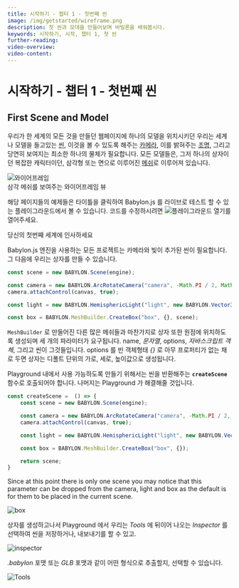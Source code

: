```yaml
---
title: 시작하기 - 챕터 1 - 첫번째 씬
image: /img/getstarted/wireframe.png
description: 첫 씬과 모데을 만들어보며 바빌론을 배워봅시다.
keywords: 시작하기, 시작, 챕터 1, 첫 씬
further-reading: 
video-overview:
video-content:
---
```


<!-- # Getting Started - Chapter 1 - First Scene -->
# 시작하기 - 챕터 1 - 첫번째 씬

<!-- ## First Scene and Model -->
## First Scene and Model

<!-- Whether you are creating a whole world or just placing one model into a web page you need a [scene](/divingDeeper/scene) to contain the world or model, a [camera](/divingDeeper/cameras) to view it, a [light](/divingDeeper/lights) to illuminate it and, of course, at least one viewable object as a model. All models, whether just a box or a complex character, are made from a [mesh](/divingDeeper/mesh) of triangles or facets. -->
우리가 한 세계의 모든 것을 만들던 웹페이지에 하나의 모델을 위치시키던 우리는 세계나 모델을 들고있는 [씬](/divingDeeper/scene), 이것을 볼 수 있도록 해주는 [카메라](/divingDeeper/cameras), 이를 밝혀주는 [조명](/divingDeeper/lights), 그리고 당연히 보여지는 최소한 하나의 물체가 필요합니다. 모든 모델들은, 그저 하나의 상자이던 복잡한 캐릭터이던, 삼각형 또는 면으로 이루어진 [메쉬](/divingDeeper/mesh)로 이루어져 있습니다.

<!-- ![wireframe](/img/getstarted/wireframe.png)  
Wireframe View Showing Mesh Triangles -->
![와이어프레임](/img/getstarted/wireframe.png)  
삼각 메쉬를 보여주는 와이어프레임 뷰

<!-- A large number of meshes can be created directly within Babylon.js using code, or, as you will shortly see, imported as models from meshes created with other software. Let us start simply with a box. -->


<!-- Examples on these pages can be viewed in the playground, the place to try out Babylon.js live on the web, by clicking on their titles. To edit the code open them with ![open pg](/img/getstarted/openpg.png) -->
해당 페이지들의 예제들은 타이틀을 클릭하여 Babylon.js 를 라이브로 테스트 할 수 있는 플레이그라운드에서 볼 수 있습니다. 코드를 수정하시려면 ![플레이그라운드 열기](/img/getstarted/openpg.png)를 열어주세요.

<!-- ## Say Hello to Your First World -->
당신의 첫번째 세계에 인사하세요

<!-- All projects using the Babylon.js Engine need a scene with a camera and a light added. Then we can create our box. -->
Babylon.js 엔진을 사용하는 모든 프로젝트는 카메라와 빛이 추가된 씬이 필요합니다. 그 다음에 우리는 상자를 만들 수 있습니다.

```javascript
const scene = new BABYLON.Scene(engine);

const camera = new BABYLON.ArcRotateCamera("camera", -Math.PI / 2, Math.PI / 2.5, 3, new BABYLON.Vector3(0, 0, 0), scene);
camera.attachControl(canvas, true);

const light = new BABYLON.HemisphericLight("light", new BABYLON.Vector3(0, 1, 0), scene);

const box = BABYLON.MeshBuilder.CreateBox("box", {}, scene);
```

<!-- Like most meshes created with MeshBuilder the box is created positioned with its center at the origin and needs three parameters. These are a name, *a string*,  options, *a JavaScript object*, and a scene. By leaving the options as an empty object *{}* with no properties the box defaults to one of unit size for its width, height and depth.  -->
`MeshBuilder` 로 만들어진 다른 많은 메쉬들과 마찬가지로 상자 또한 원점에 위치하도록 생성되며 세 개의 파라미터가 요구됩니다. name, *문자열*, options, *자바스크립트 객체*, 그리고 씬이 그것들입니다. options 를 빈 객체형태 *{}* 로 아무 프로퍼티가 없는 채로 두면 상자는 디폴트 단위의 가로, 세로, 높이값으로 생성됩니다.

<!-- To be usable in a playground we need to place these within a function called **createScene** which has to return a scene. The playground app takes care of the rest. -->
Playground 내에서 사용 가능하도록 만들기 위해서는 씬을 반환해주는 **`createScene`** 함수로 호출되어야 합니다. 나머지는 Playground 가 해결해줄 것입니다.

```javascript
const createScene =  () => {
    const scene = new BABYLON.Scene(engine);

    const camera = new BABYLON.ArcRotateCamera("camera", -Math.PI / 2, Math.PI / 2.5, 3, new BABYLON.Vector3(0, 0, 0));
    camera.attachControl(canvas, true);

    const light = new BABYLON.HemisphericLight("light", new BABYLON.Vector3(0, 1, 0));

    const box = BABYLON.MeshBuilder.CreateBox("box", {});

    return scene;
}
```

Since at this point there is only one scene you may notice that this parameter can be dropped from the camera, light and box as the default is for them to be placed in the current scene.


<Playground id="#KBS9I5" title="시작하기 첫번째 씬 Playground" description="시작하기 첫번째 씬 Playground" image="/img/playgroundsAndNMEs/gettingStartedFirstScene.jpg"/>

![box](/img/getstarted/house0.png)

<!-- Having created our box we can save, or export, the scene from within the playground by selecting the *Inspector*   -->
상자를 생성하고나서 Playground 에서 우리는 *Tools* 에 뒤이어 나오는 *Inspector* 를 선택하여 씬을 저장하거나, 내보내기를 할 수 있고.

![inspector](/img/getstarted/pgpartmenu.png)    

<!-- followed by *Tools* and choose which type to export, the *.babylon* format or the *GLB* format.   -->
*.babylon* 포맷 또는 *GLB* 포맷과 같이 어떤 형식으로 추출할지, 선택할 수 있습니다.

![Tools](/img/getstarted/export.png)

<!-- Now we have a file we can use it to demonstrate how to view it in a web page. -->
